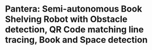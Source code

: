 # Pantera: Semi-autonomous Book Shelving Robot with Obstacle detection, QR Code matching line tracing, Book and Space detection
